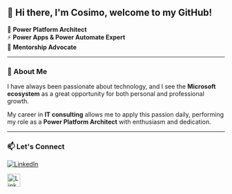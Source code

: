 ## 👋 Hi there, I'm Cosimo, welcome to my GitHub!

🚀 **Power Platform Architect**  
⚡ **Power Apps & Power Automate Expert**  
📓 **Mentorship Advocate**

---

### 🧠 About Me

I have always been passionate about technology, and I see the **Microsoft ecosystem** as a great opportunity for both personal and professional growth.  

My career in **IT consulting** allows me to apply this passion daily, performing my role as a **Power Platform Architect** with enthusiasm and dedication.

---

### 📫 Let's Connect
[![LinkedIn](https://img.shields.io/badge/LinkedIn-blue?style=for-the-badge&logo=linkedin)](https://www.linkedin.com/in/cosimo-grassi/)

<p align="left">
  <a href="https://www.linkedin.com/in/cosimo-grassi/" target="_blank">
    <img src="https://cdn.jsdelivr.net/gh/devicons/devicon/icons/linkedin/linkedin-original.svg" alt="LinkedIn" width="30" height="30" />
  </a>
</p>
